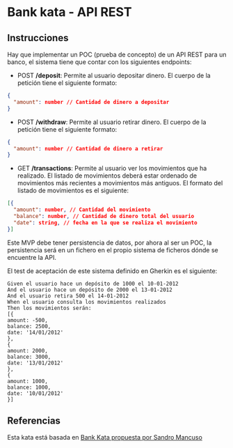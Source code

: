 # Bank kata - API REST

## Instrucciones

Hay que implementar un POC (prueba de concepto) de un API REST para un banco, el sistema tiene que contar con los siguientes endpoints:

- POST **/deposit**: Permite al usuario depositar dinero. El cuerpo de la petición tiene el siguiente formato:
```json
{
  "amount": number // Cantidad de dinero a depositar
}
```
- POST **/withdraw**: Permite al usuario retirar dinero. El cuerpo de la petición tiene el siguiente formato:
```json
{
  "amount": number // Cantidad de dinero a retirar
}
```
- GET **/transactions**: Permite al usuario ver los movimientos que ha realizado. El listado de movimientos deberá estar ordenado de movimientos más recientes a movimientos más antiguos. El formato del listado de movimientos es el siguiente:
```json
[{
  "amount": number, // Cantidad del movimiento
  "balance": number, // Cantidad de dinero total del usuario
  "date": string, // fecha en la que se realiza el movimiento
}]
```

Este MVP debe tener persistencia de datos, por ahora al ser un POC, la persistencia será en un fichero en el propio sistema de ficheros dónde se encuentre la API.

El test de aceptación de este sistema definido en Gherkin es el siguiente:

```gherkin
Given el usuario hace un depósito de 1000 el 10-01-2012
And el usuario hace un depósito de 2000 el 13-01-2012
And el usuario retira 500 el 14-01-2012
When el usuario consulta los movimientos realizados
Then los movimientos serán:
[{
amount: -500,
balance: 2500,
date: '14/01/2012'
},
{
amount: 2000,
balance: 3000,
date: '13/01/2012'
},
{
amount: 1000,
balance: 1000,
date: '10/01/2012'
}]
```

## Referencias

Esta kata está basada en [Bank Kata propuesta por Sandro Mancuso](https://www.codurance.com/katalyst/bank)

